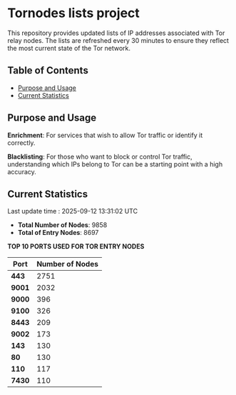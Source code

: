 # Tornodes lists project

This repository provides updated lists of IP addresses associated with Tor relay nodes. The lists are refreshed every 30 minutes to ensure they reflect the most current state of the Tor network.

## Table of Contents

- [Purpose and Usage](#purpose-and-usage)
- [Current Statistics](#current-statistics)


## Purpose and Usage

**Enrichment**: For services that wish to allow Tor traffic or identify it correctly.

**Blacklisting**: For those who want to block or control Tor traffic, understanding which IPs belong to Tor can be a starting point with a high accuracy.

## Current Statistics

Last update time : 2025-09-12 13:31:02 UTC

- **Total Number of Nodes**: 9858
- **Total of Entry Nodes**: 8697

**TOP 10 PORTS USED FOR TOR ENTRY NODES**

| **Port** | **Number of Nodes** |
|------|-----------------|
| **443**   | 2751  |
| **9001**   | 2032  |
| **9000**   | 396  |
| **9100**   | 326  |
| **8443**   | 209  |
| **9002**   | 173  |
| **143**   | 130  |
| **80**   | 130  |
| **110**   | 117  |
| **7430**   | 110  |

